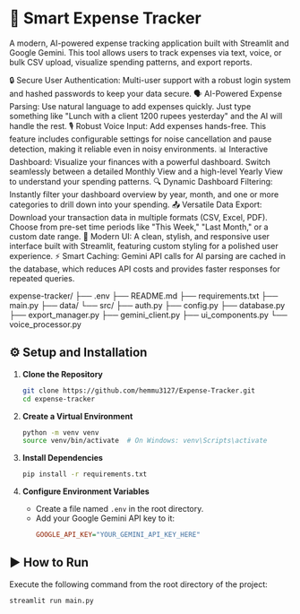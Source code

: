 # 🚀 Smart Expense Tracker

A modern, AI-powered expense tracking application built with Streamlit and Google Gemini. This tool allows users to track expenses via text, voice, or bulk CSV upload, visualize spending patterns, and export reports.

🔒 Secure User Authentication: Multi-user support with a robust login system and hashed passwords to keep your data secure.
🗣️ AI-Powered Expense Parsing: Use natural language to add expenses quickly. Just type something like "Lunch with a client 1200 rupees yesterday" and the AI will handle the rest.
🎙️ Robust Voice Input: Add expenses hands-free. This feature includes configurable settings for noise cancellation and pause detection, making it reliable even in noisy environments.
📊 Interactive Dashboard: Visualize your finances with a powerful dashboard. Switch seamlessly between a detailed Monthly View and a high-level Yearly View to understand your spending patterns.
🔍 Dynamic Dashboard Filtering: Instantly filter your dashboard overview by year, month, and one or more categories to drill down into your spending.
📤 Versatile Data Export: Download your transaction data in multiple formats (CSV, Excel, PDF). Choose from pre-set time periods like "This Week," "Last Month," or a custom date range.
🎨 Modern UI: A clean, stylish, and responsive user interface built with Streamlit, featuring custom styling for a polished user experience.
⚡ Smart Caching: Gemini API calls for AI parsing are cached in the database, which reduces API costs and provides faster responses for repeated queries.


expense-tracker/
├── .env
├── README.md
├── requirements.txt
├── main.py
├── data/
└── src/
├── auth.py
├── config.py
├── database.py
├── export_manager.py
├── gemini_client.py
├── ui_components.py
└── voice_processor.py
## ⚙️ Setup and Installation

1.  **Clone the Repository**
    ```bash
    git clone https://github.com/hemmu3127/Expense-Tracker.git
    cd expense-tracker
    ```

2.  **Create a Virtual Environment**
    ```bash
    python -m venv venv
    source venv/bin/activate  # On Windows: venv\Scripts\activate
    ```

3.  **Install Dependencies**
    ```bash
    pip install -r requirements.txt
    ```

4.  **Configure Environment Variables**
    -   Create a file named `.env` in the root directory.
    -   Add your Google Gemini API key to it:
        ```ini
        GOOGLE_API_KEY="YOUR_GEMINI_API_KEY_HERE"
        ```

## ▶️ How to Run

Execute the following command from the root directory of the project:

```bash
streamlit run main.py
